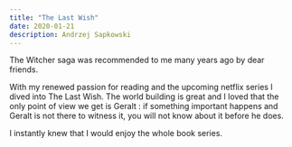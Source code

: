 ```yaml
---
title: "The Last Wish"
date: 2020-01-21
description: Andrzej Sapkowski
---
```


The Witcher saga was recommended to me many years ago by dear friends.

With my renewed passion for reading and the upcoming netflix series I dived into The Last Wish.
The world building is great and I loved that the only point of view we get is Geralt : if something important happens and Geralt is not there to witness it, you will not know about it before he does.

I instantly knew that I would enjoy the whole book series.